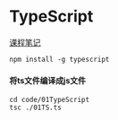 # TypeScript

[课程笔记](https://24kcs.github.io/vue3_study/)

```
npm install -g typescript
```

#### 将ts文件编译成js文件
```
cd code/01TypeScript
tsc ./01TS.ts
```